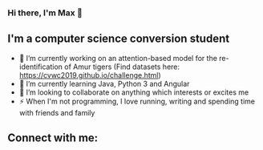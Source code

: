 ### Hi there, I'm Max 👋

## I'm a computer science conversion student

- 🔭 I’m currently working on an attention-based model for the re-identification of Amur tigers (Find datasets here: https://cvwc2019.github.io/challenge.html)
- 🌱 I’m currently learning Java, Python 3 and Angular
- 👯 I’m looking to collaborate on anything which interests or excites me
- ⚡ When I'm not programming, I love running, writing and spending time with friends and family

## Connect with me:
